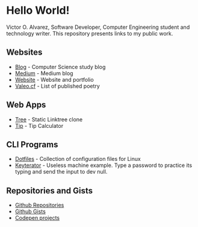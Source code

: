 # Hello World!
Victor O. Alvarez, Software Developer, Computer Engineering student and technology writer. This repository presents links to my public work.

## Websites
- [Blog](https://blog.victoroalvarez.com) - Computer Science study blog
- [Medium](https://victoroalvarez.medium.com) - Medium blog
- [Website](https://victoroalvarez.com/) - Website and portfolio
- [Valeo.cf](http://valeo.cf) - List of published poetry

## Web Apps
- [Tree](https://victoroalvarez.com/tree) - Static Linktree clone
- [Tip](http://victoroalvarez.com) - Tip Calculator

## CLI Programs
- [Dotfiles](https://github.com/victoroalvarez/dotfiles) - Collection of configuration files for Linux
- [Keyterator](https://github.com/victoroalvarez/keyterator) - Useless machine example. Type a password to practice its typing and send the input to dev null.

## Repositories and Gists
- [Github Repositories](https://github.com/victoroalvarez?tab=repositories)
- [Github Gists](https://gist.github.com/victoroalvarez)
- [Codepen projects](https://codepen.io/victoroalvarez)
